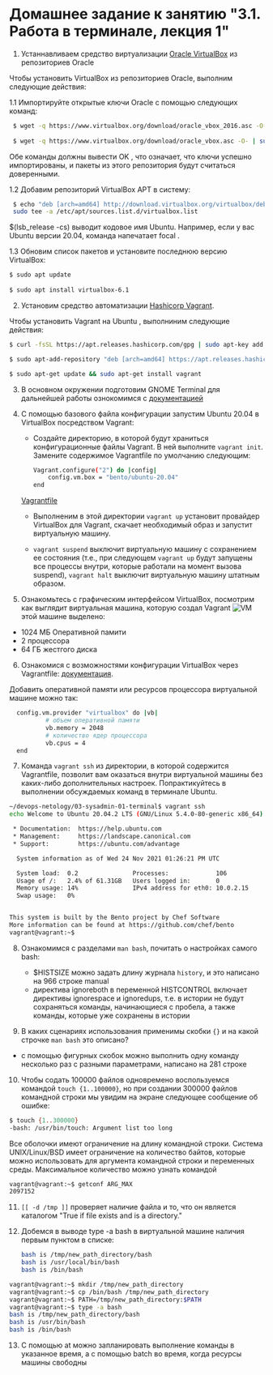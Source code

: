 # Домашнее задание к занятию "3.1. Работа в терминале, лекция 1"

1. Устаннавливаем средство виртуализации [Oracle VirtualBox](https://www.virtualbox.org/)  из репозиториев Oracle

Чтобы установить VirtualBox из репозиториев Oracle, выполним следующие действия:

1.1 Импортируйте открытые ключи Oracle с помощью следующих команд:
```bash
 $ wget -q https://www.virtualbox.org/download/oracle_vbox_2016.asc -O- | sudo apt-key add -
 
 $ wget -q https://www.virtualbox.org/download/oracle_vbox.asc -O- | sudo apt-key add -
```
Обе команды должны вывести OK , что означает, что ключи успешно импортированы, и пакеты из этого репозитория будут считаться доверенными.

1.2 Добавим репозиторий VirtualBox APT в систему:
```bash
 $ echo "deb [arch=amd64] http://download.virtualbox.org/virtualbox/debian $(lsb_release -cs) contrib" | 
 sudo tee -a /etc/apt/sources.list.d/virtualbox.list
```
$(lsb_release -cs) выводит кодовое имя Ubuntu. Например, если у вас Ubuntu версии 20.04, команда напечатает focal .

1.3 Обновим список пакетов и установите последнюю версию VirtualBox:
```bash
$ sudo apt update
 
$ sudo apt install virtualbox-6.1
```

2. Установим средство автоматизации [Hashicorp Vagrant](https://www.vagrantup.com/).

Чтобы установить  Vagrant на  Ubuntu , выполниним следующие действия:
```bash
$ curl -fsSL https://apt.releases.hashicorp.com/gpg | sudo apt-key add -

$ sudo apt-add-repository "deb [arch=amd64] https://apt.releases.hashicorp.com $(lsb_release -cs) main"

$ sudo apt-get update && sudo apt-get install vagrant
```

3. В основном окружении подготовим GNOME Terminal  для дальнейшей работы ознокомимся с [документацией](https://help.ubuntu.ru/wiki/gnome_terminal)
 

4. С помощью базового файла конфигурации запустим Ubuntu 20.04 в VirtualBox посредством Vagrant:

    * Создайте директорию, в которой будут храниться конфигурационные файлы Vagrant. В ней выполните `vagrant init`. Замените содержимое Vagrantfile по умолчанию следующим:

        ```bash
        Vagrant.configure("2") do |config|
            config.vm.box = "bento/ubuntu-20.04"
        end
        ```
    [Vagrantfile](Vagrantfile) 

    * Выполненим в этой директории `vagrant up` установит провайдер VirtualBox для Vagrant, скачает необходимый образ и запустит виртуальную машину.

    * `vagrant suspend` выключит виртуальную машину с сохранением ее состояния (т.е., при следующем `vagrant up` будут запущены все процессы внутри, которые работали на момент вызова suspend), `vagrant halt` выключит виртуальную машину штатным образом.

5. Ознакомьтесь с графическим интерфейсом VirtualBox, посмотрим как выглядит виртуальная машина, которую создал Vagrant ![VM](img/VM.png)
этой машине выделено: 
* 1024 МБ Оперативной памити 
* 2 процессора 
* 64 ГБ жестгого диска 


6. Ознакомися с возможностями конфигурации VirtualBox через Vagrantfile: [документация](https://www.vagrantup.com/docs/providers/virtualbox/configuration.html).

Добавить оперативной памяти или ресурсов процессора виртуальной машине можно так:

```bash
  config.vm.provider "virtualbox" do |vb|
          # объем оперативной памяти
          vb.memory = 2048
          # количество ядер процессора
          vb.cpus = 4
  end
```

7. Команда `vagrant ssh` из директории, в которой содержится Vagrantfile, позволит вам оказаться внутри виртуальной машины без каких-либо дополнительных настроек. Попрактикуйтесь в выполнении обсуждаемых команд в терминале Ubuntu.
```bash
~/devops-netology/03-sysadmin-01-terminal$ vagrant ssh
echo Welcome to Ubuntu 20.04.2 LTS (GNU/Linux 5.4.0-80-generic x86_64)

 * Documentation:  https://help.ubuntu.com
 * Management:     https://landscape.canonical.com
 * Support:        https://ubuntu.com/advantage

  System information as of Wed 24 Nov 2021 01:26:21 PM UTC

  System load:  0.2               Processes:             106
  Usage of /:   2.4% of 61.31GB   Users logged in:       0
  Memory usage: 14%               IPv4 address for eth0: 10.0.2.15
  Swap usage:   0%


This system is built by the Bento project by Chef Software
More information can be found at https://github.com/chef/bento
vagrant@vagrant:~$ 
```
8. Ознакомимся  с разделами `man bash`, почитать о настройках самого bash:
    * $HISTSIZE  можно задать длину журнала `history`, и это написано на 966 строке manual
    * директива ignoreboth в переменной HISTCONTROL включает директивы ignorespace и ignoredups, т.е. в истории не будут сохраняться команды, начинающиеся с пробела, а также команды, которые уже сохранены в истории

9. В каких сценариях использования применимы скобки `{}` и на какой строчке `man bash` это описано?

* с помощью фигурных скобок можно выполнить одну команду несколько раз с разными параметрами, написано на 281 строке
10. Чтобы содать 100000 файлов одновремено воспользуемся командой `touch {1..100000}`, 
но при создании 300000 файлов командной строки мы увидим на экране следующее сообщение об ошибке:
```bash
$ touch {1..300000}
-bash: /usr/bin/touch: Argument list too long
```
Все оболочки имеют ограничение на длину командной строки. Система UNIX/Linux/BSD имеет ограничение на количество 
байтов, которые можно использовать для аргумента командной строки и переменных среды.
Максимальное количество можно узнать командой 
```bash
vagrant@vagrant:~$ getconf ARG_MAX
2097152
```

11. `[[ -d /tmp ]]` проверяет наличие файла и то, что он является каталогом "True if file exists and is a directory."
12. Добемся в выводе type -a bash в виртуальной машине наличия первым пунктом в списке:

     ```bash
     bash is /tmp/new_path_directory/bash
     bash is /usr/local/bin/bash
     bash is /bin/bash
     ```
```bash    
vagrant@vagrant:~$ mkdir /tmp/new_path_directory
vagrant@vagrant:~$ cp /bin/bash /tmp/new_path_directory
vagrant@vagrant:~$ PATH=/tmp/new_path_directory:$PATH
vagrant@vagrant:~$ type -a bash
bash is /tmp/new_path_directory/bash
bash is /usr/bin/bash
bash is /bin/bash
```
     

13. C помощью at можно запланировать выполнение команды в указанное время, а с помощью batch во время, когда ресурсы машины свободны

